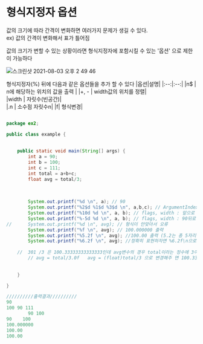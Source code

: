 # 형식지정자 옵션
값의 크기에 따라 간격이 변화하면 여러가지 문제가 생길 수 있다.  
ex) 값의 간격이 변화해서 표가 틀어짐

값의 크기가 변할 수 있는 상황이라면 형식지정자에 포함시킬 수 있는 '옵션' 으로 제한이 가능하다  

![스크린샷 2021-08-03 오후 2 49 46](https://user-images.githubusercontent.com/81023768/127966491-5b0dd5ed-b0f5-480c-bb0c-d58a5feddee2.png)



형식지정자(%) 뒤에 다음과 같은 옵션들을 추가 할 수 있다
|옵션|설명|
|:--:|:--:|
|n$ | n에 해당하는 위치의 값을 출력  |
|\+, - | width값의 위치를 정렬|  
|width | 자릿수(빈공간)|  
|.n | 소수점 자릿수n|
|f| 형식변경|

```java

package ex2;

public class example {
		
		
	public static void main(String[] args) {
		int a = 90;
		int b = 100;
		int c = 111;
		int total = a+b+c;
		float avg = total/3;
		
		
		
		System.out.printf("%d \n", a); // 90
		System.out.printf("%2$d %1$d %3$d \n", a,b,c); // ArgumentIndex : n$ = 2, 1, 3 순서대로 100, 90, 110 출력
		System.out.printf("%10d %d \n", a, b); // flags, width : 앞으로 10자리 띄우고 90, 100 출력
		System.out.printf("%-5d %d \n", a, b); // flags, width : 90뒤로 5자리 띄운 100 출력
//		System.out.printf("%d \n", avg); // 형식이 안맞아서 오류
		System.out.printf("%f \n", avg); // 100.000000 출력
		System.out.printf("%5.2f \n", avg); //100.00 출력 (5.2는 총 5자리 표현하는데 소수이하 2자리 표현한다는말) 
		System.out.printf("%6.2f \n", avg); //정확히 표현하자면 %6.2f\n으로 표현하는것이 맞음
		
    //  301 /3 은 100.33333333333333인데 avg변수의 경우 total이라는 정수에 3이라는 정수를 나눠서 100.00이라는 정수로 표현
		// avg = total/3.0f   avg = (float)total/3 으로 변경해주 면 100.33 이라고 출력됨
		
		
	}

}

//////////출력결과//////////
90 
100 90 111 
        90 100 
90    100 
100.000000 
100.00 
100.00 


```
